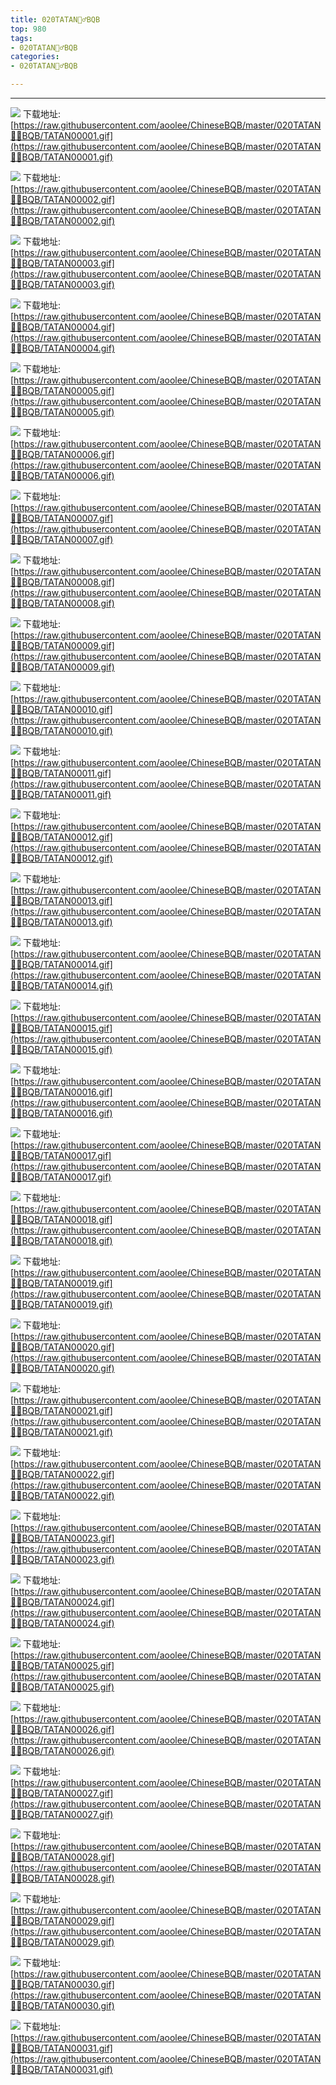 ```yaml
---
title: 020TATAN🤷‍♂️BQB
top: 980
tags:
- 020TATAN🤷‍♂️BQB
categories:
- 020TATAN🤷‍♂️BQB

---
```


------

<!-- more -->

![](https://raw.githubusercontent.com/aoolee/ChineseBQB/master/020TATAN🤷‍♂️BQB/TATAN00001.gif)
下载地址:[https://raw.githubusercontent.com/aoolee/ChineseBQB/master/020TATAN🤷‍♂️BQB/TATAN00001.gif](https://raw.githubusercontent.com/aoolee/ChineseBQB/master/020TATAN🤷‍♂️BQB/TATAN00001.gif)

![](https://raw.githubusercontent.com/aoolee/ChineseBQB/master/020TATAN🤷‍♂️BQB/TATAN00002.gif)
下载地址:[https://raw.githubusercontent.com/aoolee/ChineseBQB/master/020TATAN🤷‍♂️BQB/TATAN00002.gif](https://raw.githubusercontent.com/aoolee/ChineseBQB/master/020TATAN🤷‍♂️BQB/TATAN00002.gif)

![](https://raw.githubusercontent.com/aoolee/ChineseBQB/master/020TATAN🤷‍♂️BQB/TATAN00003.gif)
下载地址:[https://raw.githubusercontent.com/aoolee/ChineseBQB/master/020TATAN🤷‍♂️BQB/TATAN00003.gif](https://raw.githubusercontent.com/aoolee/ChineseBQB/master/020TATAN🤷‍♂️BQB/TATAN00003.gif)

![](https://raw.githubusercontent.com/aoolee/ChineseBQB/master/020TATAN🤷‍♂️BQB/TATAN00004.gif)
下载地址:[https://raw.githubusercontent.com/aoolee/ChineseBQB/master/020TATAN🤷‍♂️BQB/TATAN00004.gif](https://raw.githubusercontent.com/aoolee/ChineseBQB/master/020TATAN🤷‍♂️BQB/TATAN00004.gif)

![](https://raw.githubusercontent.com/aoolee/ChineseBQB/master/020TATAN🤷‍♂️BQB/TATAN00005.gif)
下载地址:[https://raw.githubusercontent.com/aoolee/ChineseBQB/master/020TATAN🤷‍♂️BQB/TATAN00005.gif](https://raw.githubusercontent.com/aoolee/ChineseBQB/master/020TATAN🤷‍♂️BQB/TATAN00005.gif)

![](https://raw.githubusercontent.com/aoolee/ChineseBQB/master/020TATAN🤷‍♂️BQB/TATAN00006.gif)
下载地址:[https://raw.githubusercontent.com/aoolee/ChineseBQB/master/020TATAN🤷‍♂️BQB/TATAN00006.gif](https://raw.githubusercontent.com/aoolee/ChineseBQB/master/020TATAN🤷‍♂️BQB/TATAN00006.gif)

![](https://raw.githubusercontent.com/aoolee/ChineseBQB/master/020TATAN🤷‍♂️BQB/TATAN00007.gif)
下载地址:[https://raw.githubusercontent.com/aoolee/ChineseBQB/master/020TATAN🤷‍♂️BQB/TATAN00007.gif](https://raw.githubusercontent.com/aoolee/ChineseBQB/master/020TATAN🤷‍♂️BQB/TATAN00007.gif)

![](https://raw.githubusercontent.com/aoolee/ChineseBQB/master/020TATAN🤷‍♂️BQB/TATAN00008.gif)
下载地址:[https://raw.githubusercontent.com/aoolee/ChineseBQB/master/020TATAN🤷‍♂️BQB/TATAN00008.gif](https://raw.githubusercontent.com/aoolee/ChineseBQB/master/020TATAN🤷‍♂️BQB/TATAN00008.gif)

![](https://raw.githubusercontent.com/aoolee/ChineseBQB/master/020TATAN🤷‍♂️BQB/TATAN00009.gif)
下载地址:[https://raw.githubusercontent.com/aoolee/ChineseBQB/master/020TATAN🤷‍♂️BQB/TATAN00009.gif](https://raw.githubusercontent.com/aoolee/ChineseBQB/master/020TATAN🤷‍♂️BQB/TATAN00009.gif)

![](https://raw.githubusercontent.com/aoolee/ChineseBQB/master/020TATAN🤷‍♂️BQB/TATAN00010.gif)
下载地址:[https://raw.githubusercontent.com/aoolee/ChineseBQB/master/020TATAN🤷‍♂️BQB/TATAN00010.gif](https://raw.githubusercontent.com/aoolee/ChineseBQB/master/020TATAN🤷‍♂️BQB/TATAN00010.gif)

![](https://raw.githubusercontent.com/aoolee/ChineseBQB/master/020TATAN🤷‍♂️BQB/TATAN00011.gif)
下载地址:[https://raw.githubusercontent.com/aoolee/ChineseBQB/master/020TATAN🤷‍♂️BQB/TATAN00011.gif](https://raw.githubusercontent.com/aoolee/ChineseBQB/master/020TATAN🤷‍♂️BQB/TATAN00011.gif)

![](https://raw.githubusercontent.com/aoolee/ChineseBQB/master/020TATAN🤷‍♂️BQB/TATAN00012.gif)
下载地址:[https://raw.githubusercontent.com/aoolee/ChineseBQB/master/020TATAN🤷‍♂️BQB/TATAN00012.gif](https://raw.githubusercontent.com/aoolee/ChineseBQB/master/020TATAN🤷‍♂️BQB/TATAN00012.gif)

![](https://raw.githubusercontent.com/aoolee/ChineseBQB/master/020TATAN🤷‍♂️BQB/TATAN00013.gif)
下载地址:[https://raw.githubusercontent.com/aoolee/ChineseBQB/master/020TATAN🤷‍♂️BQB/TATAN00013.gif](https://raw.githubusercontent.com/aoolee/ChineseBQB/master/020TATAN🤷‍♂️BQB/TATAN00013.gif)

![](https://raw.githubusercontent.com/aoolee/ChineseBQB/master/020TATAN🤷‍♂️BQB/TATAN00014.gif)
下载地址:[https://raw.githubusercontent.com/aoolee/ChineseBQB/master/020TATAN🤷‍♂️BQB/TATAN00014.gif](https://raw.githubusercontent.com/aoolee/ChineseBQB/master/020TATAN🤷‍♂️BQB/TATAN00014.gif)

![](https://raw.githubusercontent.com/aoolee/ChineseBQB/master/020TATAN🤷‍♂️BQB/TATAN00015.gif)
下载地址:[https://raw.githubusercontent.com/aoolee/ChineseBQB/master/020TATAN🤷‍♂️BQB/TATAN00015.gif](https://raw.githubusercontent.com/aoolee/ChineseBQB/master/020TATAN🤷‍♂️BQB/TATAN00015.gif)

![](https://raw.githubusercontent.com/aoolee/ChineseBQB/master/020TATAN🤷‍♂️BQB/TATAN00016.gif)
下载地址:[https://raw.githubusercontent.com/aoolee/ChineseBQB/master/020TATAN🤷‍♂️BQB/TATAN00016.gif](https://raw.githubusercontent.com/aoolee/ChineseBQB/master/020TATAN🤷‍♂️BQB/TATAN00016.gif)

![](https://raw.githubusercontent.com/aoolee/ChineseBQB/master/020TATAN🤷‍♂️BQB/TATAN00017.gif)
下载地址:[https://raw.githubusercontent.com/aoolee/ChineseBQB/master/020TATAN🤷‍♂️BQB/TATAN00017.gif](https://raw.githubusercontent.com/aoolee/ChineseBQB/master/020TATAN🤷‍♂️BQB/TATAN00017.gif)

![](https://raw.githubusercontent.com/aoolee/ChineseBQB/master/020TATAN🤷‍♂️BQB/TATAN00018.gif)
下载地址:[https://raw.githubusercontent.com/aoolee/ChineseBQB/master/020TATAN🤷‍♂️BQB/TATAN00018.gif](https://raw.githubusercontent.com/aoolee/ChineseBQB/master/020TATAN🤷‍♂️BQB/TATAN00018.gif)

![](https://raw.githubusercontent.com/aoolee/ChineseBQB/master/020TATAN🤷‍♂️BQB/TATAN00019.gif)
下载地址:[https://raw.githubusercontent.com/aoolee/ChineseBQB/master/020TATAN🤷‍♂️BQB/TATAN00019.gif](https://raw.githubusercontent.com/aoolee/ChineseBQB/master/020TATAN🤷‍♂️BQB/TATAN00019.gif)

![](https://raw.githubusercontent.com/aoolee/ChineseBQB/master/020TATAN🤷‍♂️BQB/TATAN00020.gif)
下载地址:[https://raw.githubusercontent.com/aoolee/ChineseBQB/master/020TATAN🤷‍♂️BQB/TATAN00020.gif](https://raw.githubusercontent.com/aoolee/ChineseBQB/master/020TATAN🤷‍♂️BQB/TATAN00020.gif)

![](https://raw.githubusercontent.com/aoolee/ChineseBQB/master/020TATAN🤷‍♂️BQB/TATAN00021.gif)
下载地址:[https://raw.githubusercontent.com/aoolee/ChineseBQB/master/020TATAN🤷‍♂️BQB/TATAN00021.gif](https://raw.githubusercontent.com/aoolee/ChineseBQB/master/020TATAN🤷‍♂️BQB/TATAN00021.gif)

![](https://raw.githubusercontent.com/aoolee/ChineseBQB/master/020TATAN🤷‍♂️BQB/TATAN00022.gif)
下载地址:[https://raw.githubusercontent.com/aoolee/ChineseBQB/master/020TATAN🤷‍♂️BQB/TATAN00022.gif](https://raw.githubusercontent.com/aoolee/ChineseBQB/master/020TATAN🤷‍♂️BQB/TATAN00022.gif)

![](https://raw.githubusercontent.com/aoolee/ChineseBQB/master/020TATAN🤷‍♂️BQB/TATAN00023.gif)
下载地址:[https://raw.githubusercontent.com/aoolee/ChineseBQB/master/020TATAN🤷‍♂️BQB/TATAN00023.gif](https://raw.githubusercontent.com/aoolee/ChineseBQB/master/020TATAN🤷‍♂️BQB/TATAN00023.gif)

![](https://raw.githubusercontent.com/aoolee/ChineseBQB/master/020TATAN🤷‍♂️BQB/TATAN00024.gif)
下载地址:[https://raw.githubusercontent.com/aoolee/ChineseBQB/master/020TATAN🤷‍♂️BQB/TATAN00024.gif](https://raw.githubusercontent.com/aoolee/ChineseBQB/master/020TATAN🤷‍♂️BQB/TATAN00024.gif)

![](https://raw.githubusercontent.com/aoolee/ChineseBQB/master/020TATAN🤷‍♂️BQB/TATAN00025.gif)
下载地址:[https://raw.githubusercontent.com/aoolee/ChineseBQB/master/020TATAN🤷‍♂️BQB/TATAN00025.gif](https://raw.githubusercontent.com/aoolee/ChineseBQB/master/020TATAN🤷‍♂️BQB/TATAN00025.gif)

![](https://raw.githubusercontent.com/aoolee/ChineseBQB/master/020TATAN🤷‍♂️BQB/TATAN00026.gif)
下载地址:[https://raw.githubusercontent.com/aoolee/ChineseBQB/master/020TATAN🤷‍♂️BQB/TATAN00026.gif](https://raw.githubusercontent.com/aoolee/ChineseBQB/master/020TATAN🤷‍♂️BQB/TATAN00026.gif)

![](https://raw.githubusercontent.com/aoolee/ChineseBQB/master/020TATAN🤷‍♂️BQB/TATAN00027.gif)
下载地址:[https://raw.githubusercontent.com/aoolee/ChineseBQB/master/020TATAN🤷‍♂️BQB/TATAN00027.gif](https://raw.githubusercontent.com/aoolee/ChineseBQB/master/020TATAN🤷‍♂️BQB/TATAN00027.gif)

![](https://raw.githubusercontent.com/aoolee/ChineseBQB/master/020TATAN🤷‍♂️BQB/TATAN00028.gif)
下载地址:[https://raw.githubusercontent.com/aoolee/ChineseBQB/master/020TATAN🤷‍♂️BQB/TATAN00028.gif](https://raw.githubusercontent.com/aoolee/ChineseBQB/master/020TATAN🤷‍♂️BQB/TATAN00028.gif)

![](https://raw.githubusercontent.com/aoolee/ChineseBQB/master/020TATAN🤷‍♂️BQB/TATAN00029.gif)
下载地址:[https://raw.githubusercontent.com/aoolee/ChineseBQB/master/020TATAN🤷‍♂️BQB/TATAN00029.gif](https://raw.githubusercontent.com/aoolee/ChineseBQB/master/020TATAN🤷‍♂️BQB/TATAN00029.gif)

![](https://raw.githubusercontent.com/aoolee/ChineseBQB/master/020TATAN🤷‍♂️BQB/TATAN00030.gif)
下载地址:[https://raw.githubusercontent.com/aoolee/ChineseBQB/master/020TATAN🤷‍♂️BQB/TATAN00030.gif](https://raw.githubusercontent.com/aoolee/ChineseBQB/master/020TATAN🤷‍♂️BQB/TATAN00030.gif)

![](https://raw.githubusercontent.com/aoolee/ChineseBQB/master/020TATAN🤷‍♂️BQB/TATAN00031.gif)
下载地址:[https://raw.githubusercontent.com/aoolee/ChineseBQB/master/020TATAN🤷‍♂️BQB/TATAN00031.gif](https://raw.githubusercontent.com/aoolee/ChineseBQB/master/020TATAN🤷‍♂️BQB/TATAN00031.gif)

